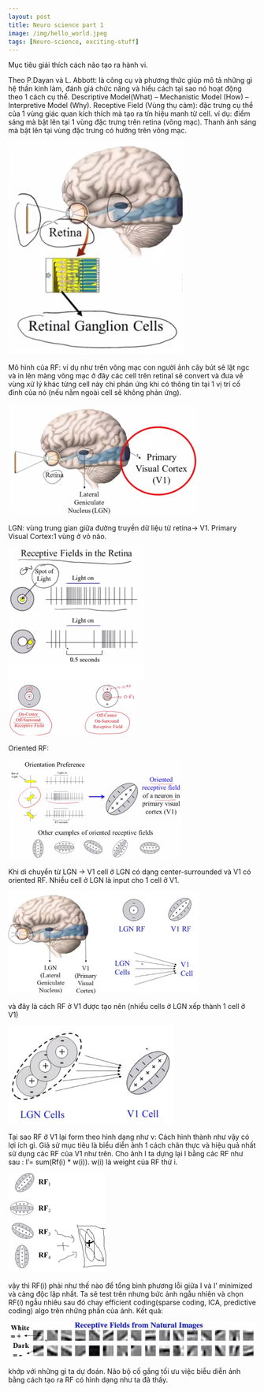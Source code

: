 ```yaml
---
layout: post
title: Neuro science part 1
image: /img/hello_world.jpeg
tags: [Neuro-science, exciting-stuff]
---
```



Mục tiêu giải thích cách não tạo ra hành vi.

Theo P.Dayan và L. Abbott: là công cụ và phương thức giúp mô tả những gì hệ thần kinh làm, đánh giá chức năng và hiểu cách tại sao nó hoạt động theo 1 cách cụ thể.
Descriptive Model(What) – Mechanistic Model (How) – Interpretive Model (Why).
Receptive Field (Vùng thụ cảm): đặc trưng cụ thể của 1 vùng giác quan kích thích mà tạo ra tín hiệu manh từ cell.
ví dụ: điểm sáng mà bật lên tại 1 vùng đặc trưng trên retina (võng mạc).
Thanh ánh sáng mà bật lên tại vùng đặc trưng có hướng trên võng mạc.

![Crepe](/img/neuro-science-1/retina-1.jpg)

Mô hình của RF: ví dụ như trên võng mạc con người ảnh cây bút sẽ lật ngc và in lên màng võng mạc ở đây các cell trên retinal sẽ convert và đưa về vùng xử lý khác từng cell này chỉ phản ứng khi có thông tin tại 1 vị trí cố đinh của nó (nếu nằm ngoài cell sẽ không phản ứng).

![Crepe](/img/neuro-science-1/retina-2.jpg)

LGN: vùng trung gian giữa đường truyền dữ liệu từ retina-> V1.
Primary Visual Cortex:1 vùng ở vỏ não.

![Crepe](/img/neuro-science-1/retina-3.png)
![Crepe](/img/neuro-science-1/retina-4.jpg)

Oriented RF:

![Crepe](/img/neuro-science-1/retina-5.jpg)

Khi di chuyển từ LGN -> V1 cell ở LGN có dạng center-surrounded và V1 có oriented RF.
Nhiều cell ở LGN là input cho 1 cell ở V1.

![Crepe](/img/neuro-science-1/retina-6.jpg)

và đây là cách RF ở V1 được tạo nên (nhiều cells ở LGN xếp thành 1 cell ở V1)

![Crepe](/img/neuro-science-1/retina-7.jpg)

Tại sao RF ở V1 lại form theo hình dạng như v:
Cách hình thành như vậy có lợi ích gì.
Giả sử mục tiêu là biểu diễn ảnh 1 cách chân thực và hiệu quả nhất sử dụng các RF của V1 như trên.  Cho ảnh I ta dựng lại I bằng các RF như sau : I’= sum(Rf(i) * w(i)). w(i) là weight của RF thứ i.

![Crepe](/img/neuro-science-1/retina-8.png)

vậy thì RF(i) phải như thế nào để tổng bình phương lỗi  giữa I và I’ minimized và càng độc lập nhất.
Ta sẽ test trên nhưng bức ảnh ngẫu nhiên và chọn RF(i) ngẫu nhiêu sau đó chay efficient coding(sparse coding, ICA, predictive coding) algo trên những phần của ảnh.
Kết quả:

![Crepe](/img/neuro-science-1/retina-9.jpg)

khớp với những gì ta dự đoán. Não bộ cố gắng tối ưu việc biễu diễn ảnh bằng cách tạo ra RF có hình dạng như ta đã thấy.